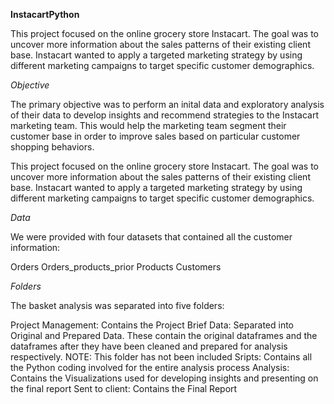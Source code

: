 ******InstacartPython******


This project focused on the online grocery store Instacart. The goal was to uncover more information about the sales patterns of their existing client base. Instacart wanted to apply a targeted marketing strategy by using different marketing campaigns to target specific customer demographics.

*Objective*


The primary objective was to perform an inital data and exploratory analysis of their data to develop insights and recommend strategies to the Instacart marketing team. This would help the marketing team segment their customer base in order to improve sales based on particular customer shopping behaviors.

This project focused on the online grocery store Instacart. The goal was to uncover more information about the sales patterns of their existing client base. Instacart wanted to apply a targeted marketing strategy by using different marketing campaigns to target specific customer demographics.


*Data*


We were provided with four datasets that contained all the customer information:

Orders
Orders_products_prior
Products
Customers


*Folders*

The basket analysis was separated into five folders:

Project Management: Contains the Project Brief
Data: Separated into Original and Prepared Data. These contain the original dataframes and the dataframes after they have been cleaned and prepared for analysis respectively. NOTE: This folder has not been included
Sripts: Contains all the Python coding involved for the entire analysis process
Analysis: Contains the Visualizations used for developing insights and presenting on the final report
Sent to client: Contains the Final Report





